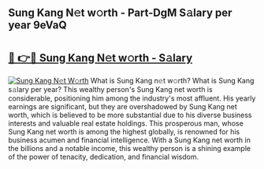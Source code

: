 ## Sung Kang N𝚎t w𝚘rth - Part-DgM S𝚊lary per year 9eVaQ

# <h2><a href="http://gc2g0f.nevu.top/?p=Sung+Kang">🔗 👉🔴 Sung Kang N𝚎t w𝚘rth - S𝚊lary</a></h2>

[![Sung Kang N𝚎t W𝚘rth](https://i.imgur.com/Oavwk0R.jpeg)](http://gc2g0f.nevu.top/?p=Sung+Kang)
What is Sung Kang n𝚎t w𝚘rth? What is Sung Kang s𝚊lary per year?
This wealthy person's Sung Kang net worth is considerable, positioning him among the industry's most affluent. His yearly earnings are significant, but they are overshadowed by Sung Kang net worth, which is believed to be more substantial due to his diverse business interests and valuable real estate holdings. This prosperous man, whose Sung Kang net worth is among the highest globally, is renowned for his business acumen and financial intelligence. With a Sung Kang net worth in the billions and a notable income, this wealthy person is a shining example of the power of tenacity, dedication, and financial wisdom.
